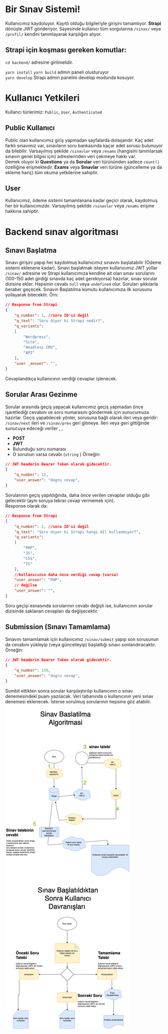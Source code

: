 # Bir Sınav Sistemi!

Kullanıcımız kaydoluyor. Kayıtlı olduğu bilgileriyle girişini tamamlıyor. **Strapi** dönüşte JWT gönderiyor. Sayesinde kullanıcı tüm sorgularına `/sinav/` veya `/profil/` kendini tanımlayarak karşılığını alıyor. 

## Strapi için koşması gereken komutlar:
`cd backend/` adresine girilmelidir.  

`yarn install` 
`yarn build` admin paneli olusturuyor   
`yarn develop` Strapi admin panelini develop modunda kosuyor.
# Kullanıcı Yetkileri
Kullancı türlerimiz: `Public`, `User`, `Authenticated`


## Public Kullanıcı

Public olan kullanıcımız giriş yapmadan sayfalarda dolaşandır. Kaç adet farklı sınavımız var, sınavların soru bankasında kaçar adet sorusu bulunuyor da bilebilir. Varsayılmış şekilde `/sinavlar` veya `/exams` (hangisini tanımlarsak sınavın genel bilgisi için) adreslerinden veri çekmeye hakkı var.  
Demek oluyor ki **Questions** ya da **Sorular** veri türününden sadece `count()` özelliğine erişmektedir. **Exams** veya **Sınavlar** veri türüne (güncelleme ya da ekleme hariç) tüm okuma yetkilerine sahiptir.

## User

Kullanıcımız, ödeme sistemi tamamlanana kadar geçici olarak, kaydolmuş her bir kullanıcımızdır. Varsayılmış şekilde `/sinavlar` veya `/exams` erişme hakkına sahiptir.

# Backend sınav algoritması
## Sınavı Başlatma
Sınavı girişini yapıp her kaydolmuş kullanıcımız sınavını başlatabilir (Ödeme sistemi eklenene kadar). Sınavı başlatmak isteyen kullanıcımız JWT yollar `/sinav/` adresine ve Strapi kullanıcımıza kendine ait olan sınav sorularını (100-150 adet girdiği sınavda kaç adet gerekiyorsa) hazırlar, sınav sorular dizisine ekler. Hepsinin cevabı `null` veya `undefined` olur. Soruları şıkkılarla beraber geçecek. Sınavın Başlatılma komutu kullanıcımıza ilk sorusunu yollayarak bitecektir. Örn:
```json
// Response from Strapi
{
	"q_number": 1, //soru ID'si değil
	"q_text": "Soru diyor ki Strapi nedir?",
	"q_variants": 
	[
		"Wordpress",
		"Site",
		"Headless CMS",
		"API"
	],
	"user _answer": "",
}
```
Cevaplandıkça kullanıcının verdiği cevaplar işlenecek.

## Sorular Arası Gezinme
Sorular arasında geçiş yapacak kullanıcımız geçiş yapmadan önce işaretlediği cevabını ve soru numarasını göndermek için sunucumuza hazırlar. Geçiş yapabilecek yönler, sorusuna bağlı olarak ileri veya geridir: `/sinav/next` ileri ve `/sinav/prev` geri gitmeye. İleri veya geri gittiğinde sunucuya  edeceği veriler , , 

 - **POST**
 - **JWT**
 - Bulunduğu soru numarası
 - O sorunun varsa cevabı (`string` )
Örneğin:
```json
// JWT headerin Bearer Token olarak gidecektir.
{
	"q_number": 12,
	"user_answer": "dogru cevap",
}
```
Sorularının geçiş yapıldığında, daha önce verilen cevaplar olduğu gibi gelecektir (aynı soruya tekrar cevap vermemek için).  
Response olarak da:
```json
// Response from Strapi
{
	"q_number": 2, //soru ID'si değil
	"q_text": "Soru diyor ki Strapi hangi dil kullanmıyor?",
	"q_variants": 
	[
		"PHP",
		"JS",
		"CSS",
		"TS"
	],
	//kullanıcının daha önce verdiği cevap (varsa)
	"user_answer": "PHP",
	// değilse
	"user_answer": "",
}
```
 Soru geçişi esnasında sorularının cevabı değişti ise, kullanıcının sorular dizisinde saklanan cevapları da değişecektir.
## Submission (Sınavı Tamamlama)
Sınavını tamamlamak için kullanıcımız `/sinav/submit` yapıp son sorusunun da cevabını yükleyip (veya güncelleyip) başlattığı sınavı sonlandıracaktır. 
Örneğin:
```json
// JWT headerin Bearer Token olarak gidecektir.
{
	"q_number": 150,
	"user_answer": "dogru cevap",
}
```
Sumbit ettikten sonra sorular karşılaştırılıp kullanıcının o sınav denemesindeki puanı yazılacak. Veri tabanında o kullanıcının yeni sınav denemesi eklenecek. İsterse sorulmuş sorularının hepsine göz atabilir.
![Sınavın İşleyişi](https://github.com/litehacker/strapi-quiz/blob/master/frontend/S%C4%B1nav%C4%B1n%20Algoritmas%C4%B1.png)